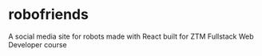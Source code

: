 # robofriends

A social media site for robots made with React built for ZTM Fullstack Web Developer course
